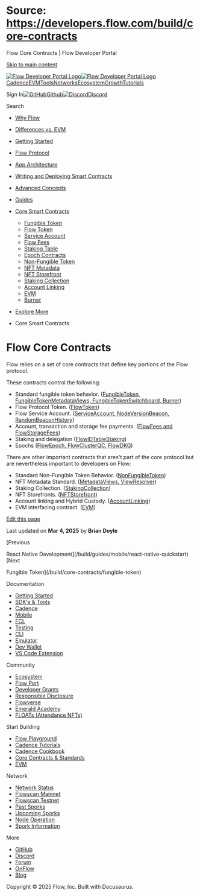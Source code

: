 # Source: https://developers.flow.com/build/core-contracts

Flow Core Contracts | Flow Developer Portal



[Skip to main content](#__docusaurus_skipToContent_fallback)

[![Flow Developer Portal Logo](/img/flow-docs-logo-dark.png)![Flow Developer Portal Logo](/img/flow-docs-logo-light.png)](/)[Cadence](/build/flow)[EVM](/evm/about)[Tools](/tools/flow-cli)[Networks](/networks/flow-networks)[Ecosystem](/ecosystem)[Growth](/growth)[Tutorials](/tutorials)

Sign In[![GitHub]()Github](https://github.com/onflow)[![Discord]()Discord](https://discord.gg/flow)

Search

* [Why Flow](/build/flow)
* [Differences vs. EVM](/build/differences-vs-evm)
* [Getting Started](/build/getting-started/contract-interaction)
* [Flow Protocol](/build/basics/blocks)
* [App Architecture](/build/app-architecture)
* [Writing and Deploying Smart Contracts](/build/learn-cadence)
* [Advanced Concepts](/build/advanced-concepts/account-abstraction)
* [Guides](/build/guides/account-linking)
* [Core Smart Contracts](/build/core-contracts)

  + [Fungible Token](/build/core-contracts/fungible-token)
  + [Flow Token](/build/core-contracts/flow-token)
  + [Service Account](/build/core-contracts/service-account)
  + [Flow Fees](/build/core-contracts/flow-fees)
  + [Staking Table](/build/core-contracts/staking-contract-reference)
  + [Epoch Contracts](/build/core-contracts/epoch-contract-reference)
  + [Non-Fungible Token](/build/core-contracts/non-fungible-token)
  + [NFT Metadata](/build/core-contracts/nft-metadata)
  + [NFT Storefront](/build/core-contracts/nft-storefront)
  + [Staking Collection](/build/core-contracts/staking-collection)
  + [Account Linking](/build/core-contracts/hybrid-custody)
  + [EVM](/build/core-contracts/evm)
  + [Burner](/build/core-contracts/burner)
* [Explore More](/build/explore-more)

* Core Smart Contracts

# Flow Core Contracts

Flow relies on a set of core contracts that define key portions of the
Flow protocol.

These contracts control the following:

* Standard fungible token behavior. ([FungibleToken, FungibleTokenMetadataViews, FungibleTokenSwitchboard, Burner](/build/core-contracts/fungible-token))
* Flow Protocol Token. ([FlowToken](/build/core-contracts/flow-token))
* Flow Service Account. ([ServiceAccount, NodeVersionBeacon, RandomBeaconHistory](/build/core-contracts/service-account))
* Account, transaction and storage fee payments. ([FlowFees and FlowStorageFees](/build/core-contracts/flow-fees))
* Staking and delegation ([FlowIDTableStaking](/build/core-contracts/staking-contract-reference))
* Epochs ([FlowEpoch, FlowClusterQC, FlowDKG](/build/core-contracts/epoch-contract-reference))

There are other important contracts that aren't part of the core protocol
but are nevertheless important to developers on Flow:

* Standard Non-Fungible Token Behavior. ([NonFungibleToken](/build/core-contracts/non-fungible-token))
* NFT Metadata Standard. ([MetadataViews, ViewResolver](/build/core-contracts/nft-metadata))
* Staking Collection. ([StakingCollection](/build/core-contracts/staking-collection))
* NFT Storefronts. ([NFTStorefront](/build/core-contracts/nft-storefront))
* Account linking and Hybrid Custody. ([AccountLinking](/build/core-contracts/hybrid-custody))
* EVM interfacing contract. ([EVM](/build/core-contracts/evm))

[Edit this page](https://github.com/onflow/docs/tree/main/docs/build/core-contracts/index.md)

Last updated on **Mar 4, 2025** by **Brian Doyle**

[Previous

React Native Development](/build/guides/mobile/react-native-quickstart)[Next

Fungible Token](/build/core-contracts/fungible-token)

Documentation

* [Getting Started](/build/getting-started/contract-interaction)
* [SDK's & Tools](/tools)
* [Cadence](https://cadence-lang.org/docs/)
* [Mobile](/build/guides/mobile/overview)
* [FCL](/tools/clients/fcl-js)
* [Testing](/build/smart-contracts/testing)
* [CLI](/tools/flow-cli)
* [Emulator](/tools/emulator)
* [Dev Wallet](https://github.com/onflow/fcl-dev-wallet)
* [VS Code Extension](/tools/vscode-extension)

Community

* [Ecosystem](/ecosystem)
* [Flow Port](https://port.onflow.org/)
* [Developer Grants](https://github.com/onflow/developer-grants)
* [Responsible Disclosure](https://flow.com/flow-responsible-disclosure)
* [Flowverse](https://www.flowverse.co/)
* [Emerald Academy](https://academy.ecdao.org/)
* [FLOATs (Attendance NFTs)](https://floats.city/)

Start Building

* [Flow Playground](https://play.flow.com/)
* [Cadence Tutorials](https://cadence-lang.org/docs/tutorial/first-steps)
* [Cadence Cookbook](https://open-cadence.onflow.org)
* [Core Contracts & Standards](/build/core-contracts)
* [EVM](/evm/about)

Network

* [Network Status](https://status.onflow.org/)
* [Flowscan Mainnet](https://flowdscan.io/)
* [Flowscan Testnet](https://testnet.flowscan.io/)
* [Past Sporks](/networks/node-ops/node-operation/past-sporks)
* [Upcoming Sporks](/networks/node-ops/node-operation/upcoming-sporks)
* [Node Operation](/networks/node-ops)
* [Spork Information](/networks/node-ops/node-operation/spork)

More

* [GitHub](https://github.com/onflow)
* [Discord](https://discord.gg/flow)
* [Forum](https://forum.onflow.org/)
* [OnFlow](https://onflow.org/)
* [Blog](https://flow.com/blog)

Copyright © 2025 Flow, Inc. Built with Docusaurus.